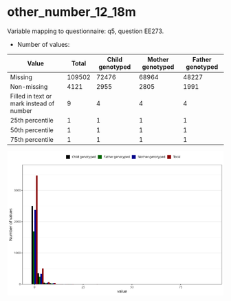 # other_number_12_18m
Variable mapping to questionnaire: q5, question EE273.
- Number of values:

| Value | Total | Child genotyped | Mother genotyped | Father genotyped |
| ----- | ----- | --------------- | ---------------- | ---------------- |
| Missing | 109502 | 72476 | 68964 | 48227 |
| Non-missing | 4121 | 2955 | 2805 | 1991 |
| Filled in text or mark instead of number | 9 | 4 | 4 |4 |
| 25th percentile | 1 | 1 | 1 | 1 |
| 50th percentile | 1 | 1 | 1 | 1 |
| 75th percentile | 1 | 1 | 1 | 1 |



![](other_number_12_18m_n.png)



